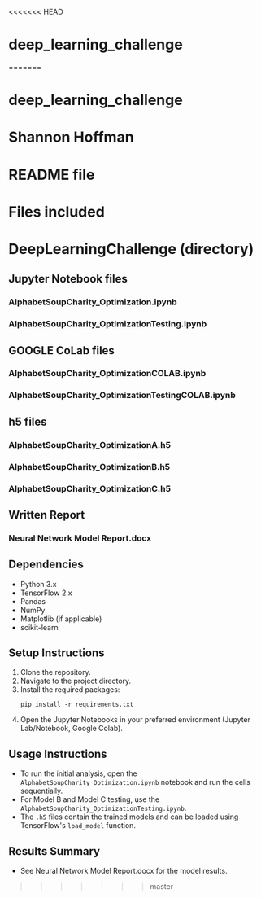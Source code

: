 <<<<<<< HEAD
# deep_learning_challenge
=======
# deep_learning_challenge
# Shannon Hoffman
# README file

# Files included
# DeepLearningChallenge (directory)
## Jupyter Notebook files
### AlphabetSoupCharity_Optimization.ipynb
### AlphabetSoupCharity_OptimizationTesting.ipynb

## GOOGLE CoLab files
### AlphabetSoupCharity_OptimizationCOLAB.ipynb
### AlphabetSoupCharity_OptimizationTestingCOLAB.ipynb

## h5 files
### AlphabetSoupCharity_OptimizationA.h5
### AlphabetSoupCharity_OptimizationB.h5
### AlphabetSoupCharity_OptimizationC.h5

## Written Report
### Neural Network Model Report.docx

## Dependencies
- Python 3.x
- TensorFlow 2.x
- Pandas
- NumPy
- Matplotlib (if applicable)
- scikit-learn

## Setup Instructions
1. Clone the repository.
2. Navigate to the project directory.
3. Install the required packages:
   ```
   pip install -r requirements.txt
   ```
4. Open the Jupyter Notebooks in your preferred environment (Jupyter Lab/Notebook, Google Colab).

## Usage Instructions
- To run the initial analysis, open the `AlphabetSoupCharity_Optimization.ipynb` notebook and run the cells sequentially.
- For Model B and Model C testing, use the `AlphabetSoupCharity_OptimizationTesting.ipynb`.
- The `.h5` files contain the trained models and can be loaded using TensorFlow's `load_model` function.

## Results Summary
- See Neural Network Model Report.docx for the model results.






>>>>>>> master

